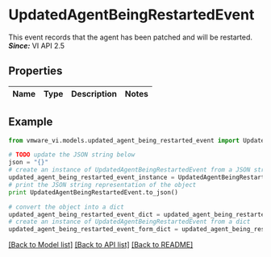 # UpdatedAgentBeingRestartedEvent

This event records that the agent has been patched and will be restarted.  ***Since:*** VI API 2.5 

## Properties
Name | Type | Description | Notes
------------ | ------------- | ------------- | -------------

## Example

```python
from vmware_vi.models.updated_agent_being_restarted_event import UpdatedAgentBeingRestartedEvent

# TODO update the JSON string below
json = "{}"
# create an instance of UpdatedAgentBeingRestartedEvent from a JSON string
updated_agent_being_restarted_event_instance = UpdatedAgentBeingRestartedEvent.from_json(json)
# print the JSON string representation of the object
print UpdatedAgentBeingRestartedEvent.to_json()

# convert the object into a dict
updated_agent_being_restarted_event_dict = updated_agent_being_restarted_event_instance.to_dict()
# create an instance of UpdatedAgentBeingRestartedEvent from a dict
updated_agent_being_restarted_event_form_dict = updated_agent_being_restarted_event.from_dict(updated_agent_being_restarted_event_dict)
```
[[Back to Model list]](../README.md#documentation-for-models) [[Back to API list]](../README.md#documentation-for-api-endpoints) [[Back to README]](../README.md)


